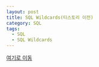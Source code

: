 ```yaml
---
layout: post
title: SQL Wildcards(티스토리 이전)
category: SQL
tags:
  - SQL
  - SQL Wildcards
---
```




[여기로 이동](https://lifetutorial.tistory.com/39)

<!--

[w3schools.com](www.w3schools.com/sql) 을 참조하여 해석해본 자료입니다.

기본적으로 실행문의 결과값은 사이트에 직접가서 실행해보고 결과를 확인하는것이 좋습니다.

결과값이 너무 큰 경우 일부만 발췌하거나 기록하지 않았습니다.





### SQL Wildcard Characters

---



와일드 카드 문자는 문자열의 다른 문자를 대체하는 데 사용됩니다.

와일드 카드 문자는 SQL LIKE 연산자와 함께 사용됩니다. LIKE 연산자는 WHERE 절에서 열의 지정된 패턴을 검색하는 데 사용됩니다.

LIKE 연산자와 함께 사용되는 두 개의 와일드 카드가 있습니다:

- % - 백분율 기호는 0, 1 또는 하나 이상의 character를 나타냅니다.
- _ - 밑줄은 하나의 character를 나타냅니다.

> 참고 : MS Access는 밑줄 (_) 대신 물음표 (?)를 사용합니다.



MS Access 및 SQL Server에서는 다음을 사용할 수도 있습니다:

- [charlist] - 일치시킬 문자와 세트의 범위를 정의합니다.
-  [ ^charlist] 또는 [! charlist] - 일치하지 않는 문자의 집합과 범위를 정의합니다.

 와일드 카드는 조합하여 사용할 수도 있습니다!

다음은 '%'와 '_'와일드 카드가있는 다른 LIKE 연산자를 보여주는 몇 가지 예입니다:



| LIKE Operator                   | Description                               |
| ------------------------------- | ----------------------------------------- |
| WHERE CustomerName LIKE 'a%'    | “a”로 시작하는 모든 값                    |
| WHERE CustomerName LIKE '%a'    | “a”로 끝나는 모든 값                      |
| WHERE CustomerName LIKE '%or%'  | “or”이 있는 모든 값                       |
| WHERE CustomerName LIKE '_r%'   | 두 번째 인덱스에 “r” 이 있는 모든 값      |
| WHERE CustomerName LIKE 'a_%_%' | “a” 로 시작하며 최소 3글자 이상인 모든 값 |
| WHERE ContactName LIKE 'a%o'    | “a” 로 시작하여 “o” 로 끝나는 모든 값     |



### Demo Database

---



다음은 Northwind 샘플 데이터베이스의 "Customers"테이블에서 선택한 것입니다:



| CustomerID | CustomerName                       | ContactName        | Address                       | City        | PostalCode | Country |
| ---------- | ---------------------------------- | ------------------ | ----------------------------- | ----------- | ---------- | ------- |
| 1          | Alfreds Futterkiste                | Maria Anders       | Obere Str. 57                 | Berlin      | 12209      | Germany |
| 2          | Ana Trujillo Emparedados y helados | Ana Trujillo       | Avda. de la Constitución 2222 | México D.F. | 05021      | Mexico  |
| 3          | Antonio Moreno Taquería            | Antonio Moreno     | Mataderos 2312                | México D.F. | 05023      | Mexico  |
| 4          | Around the Horn                    | Thomas Hardy       | 120 Hanover Sq.               | London      | WA1 1DP    | UK      |
| 5          | Berglunds snabbköp                 | Christina Berglund | Berguvsvägen 8                | Luleå       | S-958 22   | Sweden  |



### Using the % Wildcard

---

다음 SQL 문은 City가 "ber"로 시작하는 모든 고객을 선택합니다.



### Example

```sql
SELECT * FROM Customers
WHERE City LIKE 'ber%';
```

> [w3schools.com](www.w3schools.com/sql)에서 직접 실행해볼것



### Result:

Number of Records: 2

| CustomerID | CustomerName                 | ContactName | Address                 | City    | PostalCode | Country     |
| ---------- | ---------------------------- | ----------- | ----------------------- | ------- | ---------- | ----------- |
| 14         | Chop-suey Chinese            | Juan        | Hauptstr. 29            | Bern    | 3012       | Switzerland |
| 49         | Magazzini Alimentari Riuniti | Juan        | Via Ludovico il Moro 22 | Bergamo | 24100      | Italy       |



 다음 SQL 문은 패턴이 "es"인 City가 있는 모든 고객을 선택합니다.



### Example

```sql
SELECT * FROM Customers
WHERE City LIKE '%es%';
```

> [w3schools.com](www.w3schools.com/sql)에서 직접 실행해볼것



### Result:

Number of Records: 9

| CustomerID | CustomerName               | ContactName | Address                             | City         | PostalCode | Country   |
| ---------- | -------------------------- | ----------- | ----------------------------------- | ------------ | ---------- | --------- |
| 12         | Cactus Comidas para llevar | Juan        | Cerrito 333                         | Buenos Aires | 1010       | Argentina |
| 18         | Du monde entier            | Juan        | 67, rue des Cinquante Otages        | Nantes       | 44000      | France    |
| 26         | France restauration        | Juan        | 54, rue Royale                      | Nantes       | 44000      | France    |
| 38         | Island Trading             | Juan        | Garden House Crowther Way           | Cowes        | PO31 7PJ   | UK        |
| 40         | La corne d'abondance       | Juan        | 67, avenue de l'Europe              | Versailles   | 78000      | France    |
| 50         | Maison Dewey               | Juan        | Rue Joseph-Bens 532                 | Bruxelles    | B-1180     | Belgium   |
| 54         | Océano Atlántico Ltda.     | Juan        | Ing. Gustavo Moncada 8585 Piso 20-A | Buenos Aires | 1010       | Argentina |
| 64         | Rancho grande              | Juan        | Av. del Libertador 900              | Buenos Aires | 1010       | Argentina |
| 88         | Wellington Importadora     | Juan        | Rua do Mercado, 12                  | Resende      | 08737-363  | Brazil    |

 

### Using the _ Wildcard

---



다음 SQL 문은 임의의 문자로 시작하고 "erlin" 다음에 City가 있는 모든 고객을 선택합니다.



### Example

```sql
SELECT * FROM Customers
WHERE City LIKE '_erlin';
```

> [w3schools.com](www.w3schools.com/sql)에서 직접 실행해볼것



### Result:

No result.





아래 SQL 문은 "L"로 시작하고 그 다음 위치엔 임의의 문자 그 다음 위치엔  "n" 문자 

그 다음에 임의의 문자, 그 다음에 "on"이 있는 City의 모든 고객을 선택합니다.



### Example

```sql
SELECT * FROM Customers
WHERE City LIKE 'L_n_on';
```

> [w3schools.com](www.w3schools.com/sql)에서 직접 실행해볼것





### Result:

Number of Records: 6

| CustomerID | CustomerName          | ContactName | Address                      | City   | PostalCode | Country |
| ---------- | --------------------- | ----------- | ---------------------------- | ------ | ---------- | ------- |
| 4          | Around the Horn       | Juan        | 120 Hanover Sq.              | London | WA1 1DP    | UK      |
| 11         | B's Beverages         | Juan        | Fauntleroy Circus            | London | EC2 5NT    | UK      |
| 16         | Consolidated Holdings | Juan        | Berkeley Gardens 12 Brewery  | London | WX1 6LT    | UK      |
| 19         | Eastern Connection    | Juan        | 35 King George               | London | WX3 6FW    | UK      |
| 53         | North/South           | Juan        | South House 300 Queensbridge | London | SW7 1RZ    | UK      |
| 72         | Seven Seas Imports    | Juan        | 90 Wadhurst Rd.              | London | OX15 4NB   | UK      |



### Using the [charlist] Wildcard

---



다음 SQL 문은 "b", "s"또는 "p"로 시작하는 City에 있는 모든 고객을 선택합니다.



### Example

```sql
SELECT * FROM Customers
WHERE Ciry LIKE '[bsp]%';
```

> [w3schools.com](www.w3schools.com/sql)에서 직접 실행해볼것



### Result:(일부만 발췌)

Number of Records: 29

| CustomerID | CustomerName               | ContactName        | Address              | City         | PostalCode | Country     |
| ---------- | -------------------------- | ------------------ | -------------------- | ------------ | ---------- | ----------- |
| 1          | Alfreds Futterkiste        | Maria Anders       | Obere Str. 57        | Berlin       | 12209      | Germany     |
| 7          | Blondel père et fils       | Frédérique Citeaux | 24, place Kléber     | Strasbourg   | 67000      | France      |
| 12         | Cactus Comidas para llevar | Patricio Simpson   | Cerrito 333          | Buenos Aires | 1010       | Argentina   |
| 14         | Chop-suey Chinese          | Yang Wang          | Hauptstr. 29         | Bern         | 3012       | Switzerland |
| 15         | Comércio Mineiro           | Pedro Afonso       | Av. dos Lusíadas, 23 | São Paulo    | 05432-043  | Brazil      |

**총 29개 Record가 있음**



다음 SQL 문은 "a", "b"또는 "c"로 시작하는 City의 모든 고객을 선택합니다.



### Example

```sql
SELECT * FROM Customers
WHERE City LIKE '[a-c]%';
```

> [w3schools.com](www.w3schools.com/sql)에서 직접 실행해볼것



### Result:(일부만 발췌)

Number of Records: 22

| CustomerID | CustomerName               | ContactName      | Address       | City         | PostalCode | Country     |
| ---------- | -------------------------- | ---------------- | ------------- | ------------ | ---------- | ----------- |
| 1          | Alfreds Futterkiste        | Maria Anders     | Obere Str. 57 | Berlin       | 12209      | Germany     |
| 12         | Cactus Comidas para llevar | Patricio Simpson | Cerrito 333   | Buenos Aires | 1010       | Argentina   |
| 14         | Chop-suey Chinese          | Yang Wang        | Hauptstr. 29  | Bern         | 3012       | Switzerland |
| 17         | Drachenblut Delikatessend  | Sven Ottlieb     | Walserweg 21  | Aachen       | 52066      | Germany     |
| 24         | Folk och fä HB             | Maria Larsson    | Åkergatan 24  | Bräcke       | S-844 67   | Sweden      |

**총 22개 Record가 있음**



### Using the [!charlist] Wildcard

---



다음 두 SQL 문은 "b", "s"또는 "p"로 시작하는 City가 아닌 모든 고객을 선택합니다.



### Example

```sql
SELECT * FROM Customers
WHERE City LIKE '[!bsp]%';
```

> [w3schools.com](www.w3schools.com/sql)에서 직접 실행해볼것



또는:



### Example

```sql
SELECT * FROM Customers
WHERE City NOT LIKE '[bsp]%';
```

> [w3schools.com](www.w3schools.com/sql)에서 직접 실행해볼것





### Result:(일부만 발췌)

Number of Records: 62

| CustomerID | CustomerName                       | ContactName        | Address                       | City        | PostalCode | Country |
| ---------- | ---------------------------------- | ------------------ | ----------------------------- | ----------- | ---------- | ------- |
| 2          | Ana Trujillo Emparedados y helados | Ana Trujillo       | Avda. de la Constitución 2222 | México D.F. | 05021      | Mexico  |
| 3          | Antonio Moreno Taquería            | Antonio Moreno     | Mataderos 2312                | México D.F. | 05023      | Mexico  |
| 4          | Around the Horn                    | Thomas Hardy       | 120 Hanover Sq.               | London      | WA1 1DP    | UK      |
| 5          | Berglunds snabbköp                 | Christina Berglund | Berguvsvägen 8                | Luleå       | S-958 22   | Sweden  |
| 6          | Blauer See Delikatessen            | Hanna Moos         | Forsterstr. 57                | Mannheim    | 68306      | Germany |

**총 62개 Record가 있음**

-->

